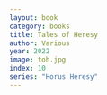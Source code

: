 ```yaml
---
layout: book
category: books
title: Tales of Heresy
author: Various
year: 2022
image: toh.jpg
index: 10
series: "Horus Heresy"
---
```

